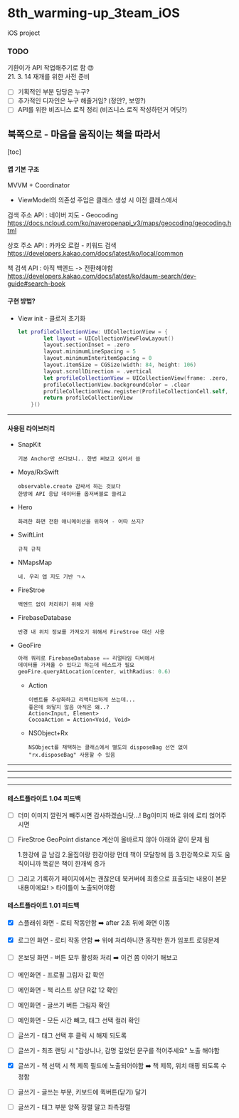 # 8th_warming-up_3team_iOS
iOS project 

### TODO 

기환이가 API 작업해주기로 함 😍     
  21. 3. 14 재개를 위한 사전 준비

- [ ] 기획적인 부분 담당은 누구?
- [ ] 추가적인 디자인은 누구 해줄거임? (정안?, 보영?)
- [ ] API를 위한 비즈니스 로직 정리 (비즈니스 로직 작성하던거 어딧?)

## 북쪽으로 - 마음을 움직이는 책을 따라서

[toc]

#### 앱 기본 구조

MVVM + Coordinator

- ViewModel의 의존성 주입은 클래스 생성 시 이전 클래스에서


검색 주소 API : 네이버 지도 - Geocoding
https://docs.ncloud.com/ko/naveropenapi_v3/maps/geocoding/geocoding.html

상호 주소 API : 카카오 로컬 - 키워드 검색
https://developers.kakao.com/docs/latest/ko/local/common

책 검색 API : 아직 백엔드 -> 전환해야함 
https://developers.kakao.com/docs/latest/ko/daum-search/dev-guide#search-book




#### 구현 방법?

- View init - 클로저 초기화

  ```swift
  let profileCollectionView: UICollectionView = {
          let layout = UICollectionViewFlowLayout()
          layout.sectionInset = .zero
          layout.minimumLineSpacing = 5
          layout.minimumInteritemSpacing = 0
          layout.itemSize = CGSize(width: 84, height: 106)
          layout.scrollDirection = .vertical
          let profileCollectionView = UICollectionView(frame: .zero, collectionViewLayout: layout)
          profileCollectionView.backgroundColor = .clear
          profileCollectionView.register(ProfileCollectionCell.self, forCellWithReuseIdentifier: String(describing: ProfileCollectionCell.self))
          return profileCollectionView
      }()
  ```

-----

#### 사용된 라이브러리

   - SnapKit

     ```
     기본 Anchor만 쓰다보니.. 한번 써보고 싶어서 씀
     ```

   - Moya/RxSwift

     ```
     observable.create 감싸서 하는 것보다 
     한방에 API 응답 데이터를 옵저버블로 쓸려고 
     ```

   - Hero

     ```
     화려한 화면 전환 애니메이션을 위하여 - 어따 쓰지?
     ```

   - SwiftLint

     ```
     규칙 규칙
     ```

   - NMapsMap

     ```
     네. 우리 앱 지도 기반 ㄱㅅ
     ```

   - FireStroe 

     ```
     백엔드 없이 처리하기 위해 사용
     ```
     
- FirebaseDatabase

  ```
  반경 내 위치 정보를 가져오기 위해서 FireStroe 대신 사용
  ```

- GeoFire

  ```swift
  아래 쿼리로 FirebaseDatabase == 리얼타임 디비에서
  데이터를 가져올 수 있다고 하는데 테스트가 필요
  geoFire.queryAtLocation(center, withRadius: 0.6)
  ```

   - Action

     ```
     이벤트를 추상화하고 리액티브하게 쓰는데...
     좋은데 와닿지 않음 아직은 왜..? 
     Action<Input, Element>
     CocoaAction = Action<Void, Void>
     ```

   - NSObject+Rx

     ```
     NSObject를 채택하는 클래스에서 별도의 disposeBag 선언 없이 "rx.disposeBag" 사용할 수 있음
     ```

--------------------
--------------------
--------------------
--------------------

#### 테스트플라이트 1.04 피드백

- [ ]  더미 이미지 깔린거 빼주시면 감사하겠습니닷...!
   Bg이미지 바로 위에 로티 얹어주시면

- [ ] FireStroe GeoPoint distance 계산이 올바르지 않아
  아래와 같이 문제 됨

  1.한강에 글 남김
  2.울집이랑 한강이랑 먼데 책이 모달창에 뜸
  3.한강쪽으로 지도 움직이니까 똑같은 책이 한개씩 증가

- [ ] 그리고 기록하기 페이지에서는 괜찮은데 북커버에 최종으로 표출되는 내용이 본문내용이에요! > 타이틀이 노출되어야함

  

#### 테스트플라이트 1.01 피드백

- [x] 스플래쉬 화면 - 로티 작동안함
  ➡️ after 2초 뒤에 화면 이동
- [x] 로그인 화면 - 로티 작동 안함
  ➡️ 위에 처리하니깐 동작한 뭔가 임포트 로딩문제
- [ ] 온보딩 화면 - 버튼 모두 활성화 처리
  ➡️  이건 쫌 이야기 해보고
- [ ] 메인화면 - 프로필 그림자 값 확인
- [ ] 메인화면 - 책 리스트 상단 R값 12 확인
- [ ] 메인화면 - 글쓰기 버튼 그림자 확인
- [ ] 메인화면 - 모든 시간 빼고, 태그 선택 컬러 확인
- [ ] 글쓰기 - 태그 선택 후 클릭 시 해제 되도록
- [ ] 글쓰기 - 최초 랜딩 시 "감상니나, 감명 깊었던 문구를 적어주세요" 노출 해야함
- [x] 글쓰기 - 책 선택 시 책 제목 필드에 노출되어야함
  ➡️ 책 제목, 위치 매핑 되도록 수정함
- [ ] 글쓰기 - 글쓰는 부분, 키보드에 퀵버튼(닫기) 달기
- [ ] 글쓰기 - 태그 부분 양쪽 정렬 말고 좌측정렬

